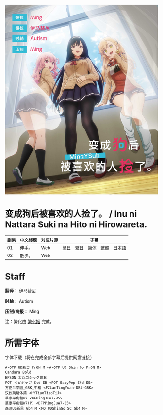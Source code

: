 ![海报](Poster.jpg)

# 变成狗后被喜欢的人捡了。 / Inu ni Nattara Suki na Hito ni Hirowareta.
| 剧集 | 中文标题 | 对应片源 | 字幕 |
| ---- | -------- | -------- | ---- |
| 01 | 伸手。 | Web | [简日](https://raw.githubusercontent.com/MingYSub/SubArchive/main/Archive/Inu%20ni%20Nattara%20Suki%20na%20Hito%20ni%20Hirowareta/%5BMingY%5D%20Inu%20ni%20Nattara%20Suki%20na%20Hito%20ni%20Hirowareta.%20%5B01%5D.CHS_JPN.ass)　[繁日](https://raw.githubusercontent.com/MingYSub/SubArchive/main/Archive/Inu%20ni%20Nattara%20Suki%20na%20Hito%20ni%20Hirowareta/%5BMingY%5D%20Inu%20ni%20Nattara%20Suki%20na%20Hito%20ni%20Hirowareta.%20%5B01%5D.CHT_JPN.ass)　[简体](https://raw.githubusercontent.com/MingYSub/SubArchive/main/Archive/Inu%20ni%20Nattara%20Suki%20na%20Hito%20ni%20Hirowareta/%5BMingY%5D%20Inu%20ni%20Nattara%20Suki%20na%20Hito%20ni%20Hirowareta.%20%5B01%5D.CHS.ass)　[繁體](https://raw.githubusercontent.com/MingYSub/SubArchive/main/Archive/Inu%20ni%20Nattara%20Suki%20na%20Hito%20ni%20Hirowareta/%5BMingY%5D%20Inu%20ni%20Nattara%20Suki%20na%20Hito%20ni%20Hirowareta.%20%5B01%5D.CHT.ass)　[日本語](https://raw.githubusercontent.com/MingYSub/SubArchive/main/Archive/Inu%20ni%20Nattara%20Suki%20na%20Hito%20ni%20Hirowareta/%5BMingY%5D%20Inu%20ni%20Nattara%20Suki%20na%20Hito%20ni%20Hirowareta.%20%5B01%5D.JPN.ass) |
| 02 | 散步。 | Web |  |

# Staff
**翻译：** 伊马替尼

**时轴：** Autism

**压制/海报：** Ming

注：繁化由 [繁化姬](https://zhconvert.org) 完成。

# 所需字体
字体下载（将在完成全部字幕后提供网盘链接）

```
A-OTF UD新ゴ Pr6N M <A-OTF UD Shin Go Pr6N M>
Candara Bold
EPSON 太丸ゴシック体Ｂ
FOT-ベビポップ Std EB <FOT-BabyPop Std EB>
方正兰亭圆_GBK_中粗 <FZLanTingYuan-DB1-GBK>
汉仪跳跳体简 <HYTiaoTiaoTiJ>
華康平劇體W7 <DFPingJuW7-B5>
華康平劇體W7(P) <DFPPingJuW7-B5>
森泽UD新黑 Gb4 M <MO UDShinGo SC Gb4 M>
```